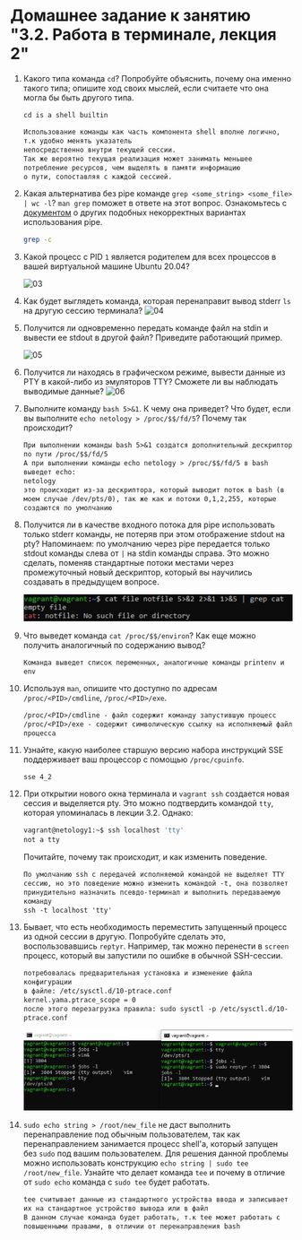 # Домашнее задание к занятию "3.2. Работа в терминале, лекция 2"

1. Какого типа команда `cd`? Попробуйте объяснить, почему она именно такого типа; опишите ход своих мыслей, если считаете что она могла бы быть другого типа.

    ```
    cd is a shell builtin
    ```
    ```
    Использование команды как часть компонента shell вполне логично, т.к удобно менять указатель 
    непосредственно внутри текущей сессии.
    Так же вероятно текущая реализация может занимать меньшее потребление ресурсов, чем выделять в памяти информацию 
    о пути, сопоставляя с каждой сессией.
    ```

2. Какая альтернатива без pipe команде `grep <some_string> <some_file> | wc -l`? `man grep` поможет в ответе на этот вопрос. Ознакомьтесь с [документом](http://www.smallo.ruhr.de/award.html) о других подобных некорректных вариантах использования pipe.

    ```bash
   grep -c 
   ```

3. Какой процесс с PID `1` является родителем для всех процессов в вашей виртуальной машине Ubuntu 20.04?

    ![03](https://github.com/NotClove/netology.devops/blob/master/03-sysadmin-02-terminal/pics/01.jpg?raw=true)

4. Как будет выглядеть команда, которая перенаправит вывод stderr `ls` на другую сессию терминала?
    ![04](https://github.com/NotClove/netology.devops/blob/master/03-sysadmin-02-terminal/pics/02.jpg?raw=true)
5. Получится ли одновременно передать команде файл на stdin и вывести ее stdout в другой файл? Приведите работающий пример.

    ![05](https://github.com/NotClove/netology.devops/blob/master/03-sysadmin-02-terminal/pics/03.jpg?raw=true)
6. Получится ли находясь в графическом режиме, вывести данные из PTY в какой-либо из эмуляторов TTY? Сможете ли вы наблюдать выводимые данные?
    ![06](https://github.com/NotClove/netology.devops/blob/master/03-sysadmin-02-terminal/pics/04.jpg?raw=true)
7. Выполните команду `bash 5>&1`. К чему она приведет? Что будет, если вы выполните `echo netology > /proc/$$/fd/5`? Почему так происходит?

    ```
   При выполнении команды bash 5>&1 создатся дополнительный дескриптор по пути /proc/$$/fd/5
   А при выполнении команды echo netology > /proc/$$/fd/5 в bash выведет echo:
   netology
   это происходит из-за дескриптора, который выводит поток в bash (в моем случае /dev/pts/0), так же как и потоки 0,1,2,255, которые создаются по умолчанию
   ```
   
8. Получится ли в качестве входного потока для pipe использовать только stderr команды, не потеряв при этом отображение stdout на pty? Напоминаем: по умолчанию через pipe передается только stdout команды слева от `|` на stdin команды справа.
Это можно сделать, поменяв стандартные потоки местами через промежуточный новый дескриптор, который вы научились создавать в предыдущем вопросе.

    ![08](https://github.com/NotClove/netology.devops/blob/master/03-sysadmin-02-terminal/pics/05.jpg?raw=true)
9. Что выведет команда `cat /proc/$$/environ`? Как еще можно получить аналогичный по содержанию вывод?

    ```commandline
    Команда выведет список переменных, аналогичные команды printenv и env
    ```

10. Используя `man`, опишите что доступно по адресам `/proc/<PID>/cmdline`, `/proc/<PID>/exe`.

    ```commandline
    /proc/<PID>/cmdline - файл содержит команду запустившую процесс
    /proc/<PID>/exe - содержит символическую ссылку на исполняемый файл процесса
    ```
11. Узнайте, какую наиболее старшую версию набора инструкций SSE поддерживает ваш процессор с помощью `/proc/cpuinfo`.

    ```commandline
    sse 4_2
    ```
12. При открытии нового окна терминала и `vagrant ssh` создается новая сессия и выделяется pty. Это можно подтвердить командой `tty`, которая упоминалась в лекции 3.2. Однако:

     ```bash
     vagrant@netology1:~$ ssh localhost 'tty'
     not a tty
     ```
     Почитайте, почему так происходит, и как изменить поведение.

    ```
    По умолчанию ssh с передачей исполняемой командой не выделяет TTY сессию, но это поведение можно изменить командой -t, она позволяет принудительно назначить псевдо-терминал и выполнить передаваемую команду
    ssh -t localhost 'tty'
    ```

13. Бывает, что есть необходимость переместить запущенный процесс из одной сессии в другую. Попробуйте сделать это, воспользовавшись `reptyr`. Например, так можно перенести в `screen` процесс, который вы запустили по ошибке в обычной SSH-сессии.

    ```
    потребовалась предварительная установка и изменение файла конфигурации
    в файле: /etc/sysctl.d/10-ptrace.conf
    kernel.yama.ptrace_scope = 0
    после этого перезагрузка правила: sudo sysctl -p /etc/sysctl.d/10-ptrace.conf
    ```
    ![13](https://github.com/NotClove/netology.devops/blob/master/03-sysadmin-02-terminal/pics/06.jpg?raw=true)

14. `sudo echo string > /root/new_file` не даст выполнить перенаправление под обычным пользователем, так как перенаправлением занимается процесс shell'а, который запущен без `sudo` под вашим пользователем. Для решения данной проблемы можно использовать конструкцию `echo string | sudo tee /root/new_file`. Узнайте что делает команда `tee` и почему в отличие от `sudo echo` команда с `sudo tee` будет работать.

    ```
    tee считывает данные из стандартного устройства ввода и записывает их на стандартное устройство вывода или в файл
    В данном случае команда будет работать, т.к tee может работать с повышенными правами, в отличии от перенаправления bash
    ```
